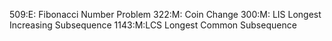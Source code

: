 509:E: Fibonacci Number Problem
322:M: Coin Change
300:M: LIS Longest Increasing Subsequence
1143:M:LCS Longest Common Subsequence